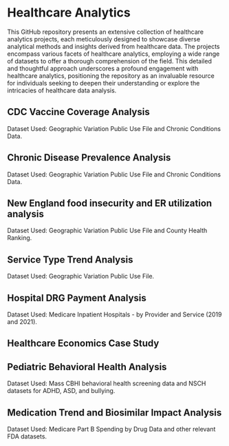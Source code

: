 # Healthcare Analytics 

This GitHub repository presents an extensive collection of healthcare analytics projects, each meticulously designed to showcase diverse analytical methods and insights derived from healthcare data. The projects encompass various facets of healthcare analytics, employing a wide range of datasets to offer a thorough comprehension of the field. This detailed and thoughtful approach underscores a profound engagement with healthcare analytics, positioning the repository as an invaluable resource for individuals seeking to deepen their understanding or explore the intricacies of healthcare data analysis.

##  CDC Vaccine Coverage Analysis
Dataset Used: Geographic Variation Public Use File and Chronic Conditions Data.

## Chronic Disease Prevalence Analysis
Dataset Used: Geographic Variation Public Use File and Chronic Conditions Data.

## New England food insecurity and ER utilization analysis
Dataset Used: Geographic Variation Public Use File and County Health Ranking.

## Service Type Trend Analysis
Dataset Used: Geographic Variation Public Use File.

## Hospital DRG Payment Analysis
Dataset Used: Medicare Inpatient Hospitals - by Provider and Service (2019 and 2021).

## Healthcare Economics Case Study

## Pediatric Behavioral Health Analysis
Dataset Used: Mass CBHI behavioral health screening data and NSCH datasets for ADHD, ASD, and bullying.

## Medication Trend and Biosimilar Impact Analysis
Dataset Used: Medicare Part B Spending by Drug Data and other relevant FDA datasets.

